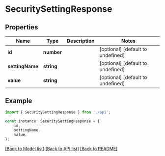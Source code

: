 # SecuritySettingResponse


## Properties

Name | Type | Description | Notes
------------ | ------------- | ------------- | -------------
**id** | **number** |  | [optional] [default to undefined]
**settingName** | **string** |  | [optional] [default to undefined]
**value** | **string** |  | [optional] [default to undefined]

## Example

```typescript
import { SecuritySettingResponse } from './api';

const instance: SecuritySettingResponse = {
    id,
    settingName,
    value,
};
```

[[Back to Model list]](../README.md#documentation-for-models) [[Back to API list]](../README.md#documentation-for-api-endpoints) [[Back to README]](../README.md)
